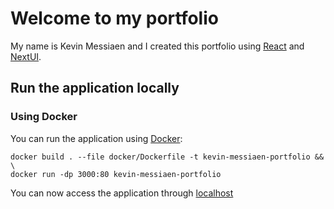 # Welcome to my portfolio

My name is Kevin Messiaen and I created this portfolio using [React](https://reactjs.org/)
and [NextUI](https://nextui.org/).

## Run the application locally

### Using Docker

You can run the application using [Docker](https://www.docker.com/):

```
docker build . --file docker/Dockerfile -t kevin-messiaen-portfolio && \
docker run -dp 3000:80 kevin-messiaen-portfolio
```

You can now access the application through [localhost](http://localhost:3000)
